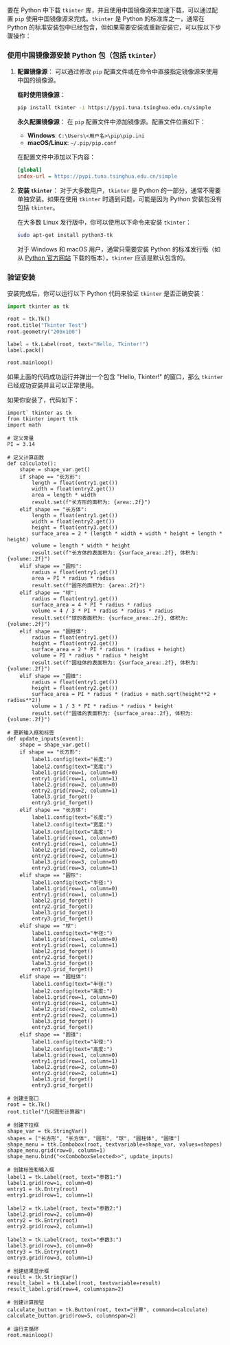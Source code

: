要在 Python 中下载 `tkinter` 库，并且使用中国镜像源来加速下载，可以通过配置 `pip` 使用中国镜像源来完成。`tkinter` 是 Python 的标准库之一，通常在 Python 的标准安装包中已经包含，但如果需要安装或重新安装它，可以按以下步骤操作：

### 使用中国镜像源安装 Python 包（包括 `tkinter`）

1. **配置镜像源**：
   可以通过修改 `pip` 配置文件或在命令中直接指定镜像源来使用中国的镜像源。

   **临时使用镜像源**：
   ```bash
   pip install tkinter -i https://pypi.tuna.tsinghua.edu.cn/simple
   ```

   **永久配置镜像源**：
   在 `pip` 配置文件中添加镜像源。配置文件位置如下：
   - **Windows**: `C:\Users\<用户名>\pip\pip.ini`
   - **macOS/Linux**: `~/.pip/pip.conf`

   在配置文件中添加以下内容：
   ```ini
   [global]
   index-url = https://pypi.tuna.tsinghua.edu.cn/simple
   ```

2. **安装 `tkinter`**：
   对于大多数用户，`tkinter` 是 Python 的一部分，通常不需要单独安装。如果在使用 `tkinter` 时遇到问题，可能是因为 Python 安装包没有包括 `tkinter`。

   在大多数 Linux 发行版中，你可以使用以下命令来安装 `tkinter`：
   ```bash
   sudo apt-get install python3-tk
   ```

   对于 Windows 和 macOS 用户，通常只需要安装 Python 的标准发行版（如从 [Python 官方网站](https://www.python.org/) 下载的版本），`tkinter` 应该是默认包含的。

### 验证安装

安装完成后，你可以运行以下 Python 代码来验证 `tkinter` 是否正确安装：

```python
import tkinter as tk

root = tk.Tk()
root.title("Tkinter Test")
root.geometry("200x100")

label = tk.Label(root, text="Hello, Tkinter!")
label.pack()

root.mainloop()
```

如果上面的代码成功运行并弹出一个包含 "Hello, Tkinter!" 的窗口，那么 `tkinter` 已经成功安装并且可以正常使用。

如果你安装了，代码如下：
```
import` tkinter as tk
from tkinter import ttk
import math

# 定义常量
PI = 3.14

# 定义计算函数
def calculate():
    shape = shape_var.get()
    if shape == "长方形":
        length = float(entry1.get())
        width = float(entry2.get())
        area = length * width
        result.set(f"长方形的面积为: {area:.2f}")
    elif shape == "长方体":
        length = float(entry1.get())
        width = float(entry2.get())
        height = float(entry3.get())
        surface_area = 2 * (length * width + width * height + length * height)
        volume = length * width * height
        result.set(f"长方体的表面积为: {surface_area:.2f}, 体积为: {volume:.2f}")
    elif shape == "圆形":
        radius = float(entry1.get())
        area = PI * radius * radius
        result.set(f"圆形的面积为: {area:.2f}")
    elif shape == "球":
        radius = float(entry1.get())
        surface_area = 4 * PI * radius * radius
        volume = 4 / 3 * PI * radius * radius * radius
        result.set(f"球的表面积为: {surface_area:.2f}, 体积为: {volume:.2f}")
    elif shape == "圆柱体":
        radius = float(entry1.get())
        height = float(entry2.get())
        surface_area = 2 * PI * radius * (radius + height)
        volume = PI * radius * radius * height
        result.set(f"圆柱体的表面积为: {surface_area:.2f}, 体积为: {volume:.2f}")
    elif shape == "圆锥":
        radius = float(entry1.get())
        height = float(entry2.get())
        surface_area = PI * radius * (radius + math.sqrt(height**2 + radius**2))
        volume = 1 / 3 * PI * radius * radius * height
        result.set(f"圆锥的表面积为: {surface_area:.2f}, 体积为: {volume:.2f}")

# 更新输入框和标签
def update_inputs(event):
    shape = shape_var.get()
    if shape == "长方形":
        label1.config(text="长度:")
        label2.config(text="宽度:")
        label1.grid(row=1, column=0)
        entry1.grid(row=1, column=1)
        label2.grid(row=2, column=0)
        entry2.grid(row=2, column=1)
        label3.grid_forget()
        entry3.grid_forget()
    elif shape == "长方体":
        label1.config(text="长度:")
        label2.config(text="宽度:")
        label3.config(text="高度:")
        label1.grid(row=1, column=0)
        entry1.grid(row=1, column=1)
        label2.grid(row=2, column=0)
        entry2.grid(row=2, column=1)
        label3.grid(row=3, column=0)
        entry3.grid(row=3, column=1)
    elif shape == "圆形":
        label1.config(text="半径:")
        label1.grid(row=1, column=0)
        entry1.grid(row=1, column=1)
        label2.grid_forget()
        entry2.grid_forget()
        label3.grid_forget()
        entry3.grid_forget()
    elif shape == "球":
        label1.config(text="半径:")
        label1.grid(row=1, column=0)
        entry1.grid(row=1, column=1)
        label2.grid_forget()
        entry2.grid_forget()
        label3.grid_forget()
        entry3.grid_forget()
    elif shape == "圆柱体":
        label1.config(text="半径:")
        label2.config(text="高度:")
        label1.grid(row=1, column=0)
        entry1.grid(row=1, column=1)
        label2.grid(row=2, column=0)
        entry2.grid(row=2, column=1)
        label3.grid_forget()
        entry3.grid_forget()
    elif shape == "圆锥":
        label1.config(text="半径:")
        label2.config(text="高度:")
        label1.grid(row=1, column=0)
        entry1.grid(row=1, column=1)
        label2.grid(row=2, column=0)
        entry2.grid(row=2, column=1)
        label3.grid_forget()
        entry3.grid_forget()

# 创建主窗口
root = tk.Tk()
root.title("几何图形计算器")

# 创建下拉框
shape_var = tk.StringVar()
shapes = ["长方形", "长方体", "圆形", "球", "圆柱体", "圆锥"]
shape_menu = ttk.Combobox(root, textvariable=shape_var, values=shapes)
shape_menu.grid(row=0, column=1)
shape_menu.bind("<<ComboboxSelected>>", update_inputs)

# 创建标签和输入框
label1 = tk.Label(root, text="参数1:")
label1.grid(row=1, column=0)
entry1 = tk.Entry(root)
entry1.grid(row=1, column=1)

label2 = tk.Label(root, text="参数2:")
label2.grid(row=2, column=0)
entry2 = tk.Entry(root)
entry2.grid(row=2, column=1)

label3 = tk.Label(root, text="参数3:")
label3.grid(row=3, column=0)
entry3 = tk.Entry(root)
entry3.grid(row=3, column=1)

# 创建结果显示框
result = tk.StringVar()
result_label = tk.Label(root, textvariable=result)
result_label.grid(row=4, columnspan=2)

# 创建计算按钮
calculate_button = tk.Button(root, text="计算", command=calculate)
calculate_button.grid(row=5, columnspan=2)

# 运行主循环
root.mainloop()
```
